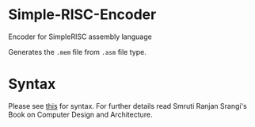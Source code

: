# Simple-RISC-Encoder
Encoder for SimpleRISC assembly language

Generates the `.mem` file from `.asm` file type.

# Syntax
Please see [this](https://www.google.co.in/url?sa=t&rct=j&q=&esrc=s&source=web&cd=1&cad=rja&uact=8&ved=0ahUKEwjdmdPH6ZzRAhXFpo8KHXDYC6kQFggZMAA&url=http%3A%2F%2Fwww.cse.iitd.ernet.in%2F~srsarangi%2Ffiles%2Fbookppts%2FChapter_03_Assembly_Language.pptx&usg=AFQjCNG1Sq7rXUjAk7CXTsFh8M-Dez88-w&sig2=z-wfht_y5g_c8XM_c6R5bQ) for syntax.
For further details read Smruti Ranjan Srangi's Book on Computer Design and Architecture.
